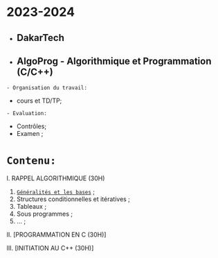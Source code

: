 # 2023-2024
 * ##  DakarTech  
 * ##  AlgoProg - Algorithmique et Programmation (C/C++)
 
 ``` - Organisation du travail: ```
 * cours et TD/TP;

``` - Evaluation: ```
 * Contrôles;
 * Examen ;

 # ``` Contenu: ```
I. RAPPEL ALGORITHMIQUE (30H)
  1. [`Généralités et les bases`](https://github.com/pape-barro/DakarTech_AlgoProg/blob/main/Basiques.pdf) ;
  8. Structures conditionnelles et itératives ;
  9. Tableaux ;
  10. Sous programmes ;
  11.  ... ;

II.  [PROGRAMMATION EN C (30H)]

III.  [INITIATION AU C++ (30H)]
